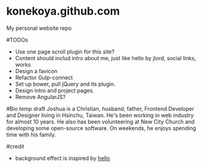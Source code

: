 # konekoya.github.com
My personal website repo

#TODOs
- Use one page scroll plugin for this site?
- Content should includ intro about me, just like hello by jlord, social links, works
- Design a favicon
- Refactor Gulp-connect
- Set up bower, pull jQuery and its plugin.
- Design intro and project pages.
- Remove AngularJS?


#Bio temp draft
Joshua is a Christian, husband, father, Frontend Developer and Designer living in Hsinchu, Taiwan. He's been working in web industry for almost 10 years. He also has been volunteering at New City Church and developing some open-source software.
On weekends, he enjoys spending time with his family.

#credit
- background effect is inspired by [hello](http://jlord.us/hello/)
